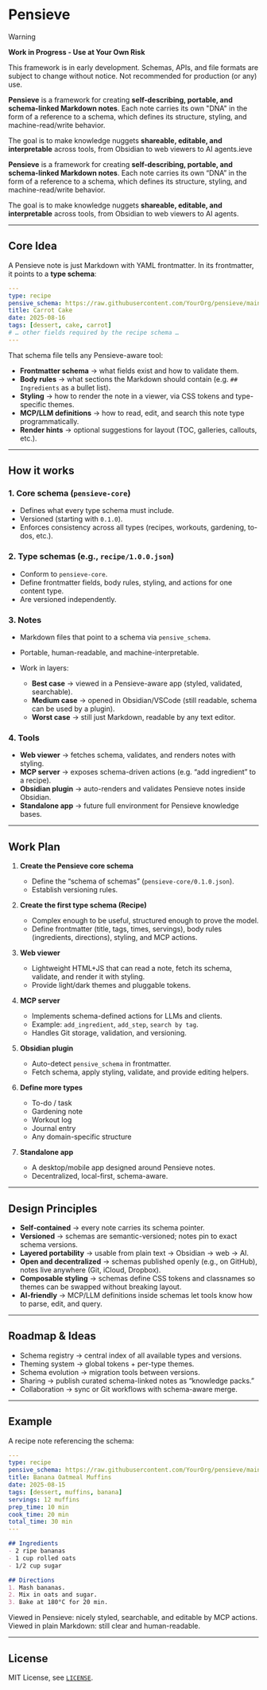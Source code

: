# Pensieve

> [!WARNING]
> **Work in Progress - Use at Your Own Risk**
> 
> This framework is in early development. Schemas, APIs, and file formats are subject to change without notice. Not recommended for production (or any) use.

**Pensieve** is a framework for creating **self-describing, portable, and schema-linked Markdown notes**.
Each note carries its own "DNA" in the form of a reference to a schema, which defines its structure, styling, and machine-read/write behavior.

The goal is to make knowledge nuggets **shareable, editable, and interpretable** across tools, from Obsidian to web viewers to AI agents.ieve

**Pensieve** is a framework for creating **self-describing, portable, and schema-linked Markdown notes**.
Each note carries its own “DNA” in the form of a reference to a schema, which defines its structure, styling, and machine-read/write behavior.

The goal is to make knowledge nuggets **shareable, editable, and interpretable** across tools, from Obsidian to web viewers to AI agents.

---

## Core Idea

A Pensieve note is just Markdown with YAML frontmatter.
In its frontmatter, it points to a **type schema**:

```yaml
---
type: recipe
pensive_schema: https://raw.githubusercontent.com/YourOrg/pensieve/main/schema/recipe/1.0.0.json
title: Carrot Cake
date: 2025-08-16
tags: [dessert, cake, carrot]
# … other fields required by the recipe schema …
---
```

That schema file tells any Pensieve-aware tool:

* **Frontmatter schema** → what fields exist and how to validate them.
* **Body rules** → what sections the Markdown should contain (e.g. `## Ingredients` as a bullet list).
* **Styling** → how to render the note in a viewer, via CSS tokens and type-specific themes.
* **MCP/LLM definitions** → how to read, edit, and search this note type programmatically.
* **Render hints** → optional suggestions for layout (TOC, galleries, callouts, etc.).

---

## How it works

### 1. Core schema (`pensieve-core`)

* Defines what every type schema must include.
* Versioned (starting with `0.1.0`).
* Enforces consistency across all types (recipes, workouts, gardening, to-dos, etc.).

### 2. Type schemas (e.g., `recipe/1.0.0.json`)

* Conform to `pensieve-core`.
* Define frontmatter fields, body rules, styling, and actions for one content type.
* Are versioned independently.

### 3. Notes

* Markdown files that point to a schema via `pensive_schema`.
* Portable, human-readable, and machine-interpretable.
* Work in layers:

  * **Best case** → viewed in a Pensieve-aware app (styled, validated, searchable).
  * **Medium case** → opened in Obsidian/VSCode (still readable, schema can be used by a plugin).
  * **Worst case** → still just Markdown, readable by any text editor.

### 4. Tools

* **Web viewer** → fetches schema, validates, and renders notes with styling.
* **MCP server** → exposes schema-driven actions (e.g. “add ingredient” to a recipe).
* **Obsidian plugin** → auto-renders and validates Pensieve notes inside Obsidian.
* **Standalone app** → future full environment for Pensieve knowledge bases.

---

## Work Plan

1. **Create the Pensieve core schema**

   * Define the “schema of schemas” (`pensieve-core/0.1.0.json`).
   * Establish versioning rules.

2. **Create the first type schema (Recipe)**

   * Complex enough to be useful, structured enough to prove the model.
   * Define frontmatter (title, tags, times, servings), body rules (ingredients, directions), styling, and MCP actions.

3. **Web viewer**

   * Lightweight HTML+JS that can read a note, fetch its schema, validate, and render it with styling.
   * Provide light/dark themes and pluggable tokens.

4. **MCP server**

   * Implements schema-defined actions for LLMs and clients.
   * Example: `add_ingredient`, `add_step`, `search by tag`.
   * Handles Git storage, validation, and versioning.

5. **Obsidian plugin**

   * Auto-detect `pensive_schema` in frontmatter.
   * Fetch schema, apply styling, validate, and provide editing helpers.

6. **Define more types**

   * To-do / task
   * Gardening note
   * Workout log
   * Journal entry
   * Any domain-specific structure

7. **Standalone app**

   * A desktop/mobile app designed around Pensieve notes.
   * Decentralized, local-first, schema-aware.

---

## Design Principles

* **Self-contained** → every note carries its schema pointer.
* **Versioned** → schemas are semantic-versioned; notes pin to exact schema versions.
* **Layered portability** → usable from plain text → Obsidian → web → AI.
* **Open and decentralized** → schemas published openly (e.g., on GitHub), notes live anywhere (Git, iCloud, Dropbox).
* **Composable styling** → schemas define CSS tokens and classnames so themes can be swapped without breaking layout.
* **AI-friendly** → MCP/LLM definitions inside schemas let tools know how to parse, edit, and query.

---

## Roadmap & Ideas

* Schema registry → central index of all available types and versions.
* Theming system → global tokens + per-type themes.
* Schema evolution → migration tools between versions.
* Sharing → publish curated schema-linked notes as “knowledge packs.”
* Collaboration → sync or Git workflows with schema-aware merge.

---

## Example

A recipe note referencing the schema:

```yaml
---
type: recipe
pensive_schema: https://raw.githubusercontent.com/YourOrg/pensieve/main/schema/recipe/1.0.0.json
title: Banana Oatmeal Muffins
date: 2025-08-15
tags: [dessert, muffins, banana]
servings: 12 muffins
prep_time: 10 min
cook_time: 20 min
total_time: 30 min
---
```

```markdown
## Ingredients
- 2 ripe bananas
- 1 cup rolled oats
- 1/2 cup sugar

## Directions
1. Mash bananas.
2. Mix in oats and sugar.
3. Bake at 180°C for 20 min.
```

Viewed in Pensieve: nicely styled, searchable, and editable by MCP actions.
Viewed in plain Markdown: still clear and human-readable.

---

## License

MIT License, see [`LICENSE`](./LICENSE).
